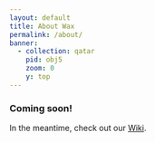 ```yaml
---
layout: default
title: About Wax
permalink: /about/
banner:
  - collection: qatar
    pid: obj5
    zoom: 0
    y: top
---
```


### Coming soon!

In the meantime, check out our [Wiki](https://minicomp.github.io/wiki/#/wax/).
